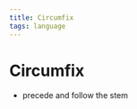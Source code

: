 ```yaml
---
title: Circumfix
tags: language
---
```


# Circumfix
- precede and follow the stem


















